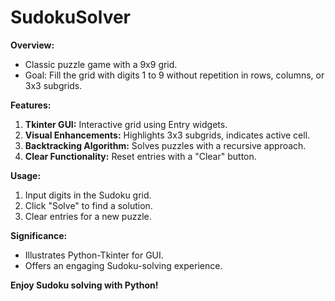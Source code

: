 # SudokuSolver

**Overview:**
- Classic puzzle game with a 9x9 grid.
- Goal: Fill the grid with digits 1 to 9 without repetition in rows, columns, or 3x3 subgrids.

**Features:**
1. **Tkinter GUI:** Interactive grid using Entry widgets.
2. **Visual Enhancements:** Highlights 3x3 subgrids, indicates active cell.
3. **Backtracking Algorithm:** Solves puzzles with a recursive approach.
4. **Clear Functionality:** Reset entries with a "Clear" button.

**Usage:**
1. Input digits in the Sudoku grid.
2. Click "Solve" to find a solution.
3. Clear entries for a new puzzle.

**Significance:**
- Illustrates Python-Tkinter for GUI.
- Offers an engaging Sudoku-solving experience.

**Enjoy Sudoku solving with Python!**

